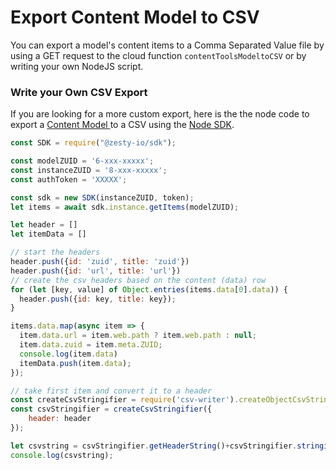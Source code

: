 # Export Content Model to CSV

You can export a model's content items to a Comma Separated Value file by using a GET request to the  cloud function  `contentToolsModeltoCSV` or by writing your own NodeJS script.
















### Write your Own CSV Export

If you are looking for a more custom export, here is the the node code to export a [Content Model ](../../ui/schema/content-models.md)to a CSV using the [Node SDK](../../../tools/guides/node-sdk/).

```javascript
const SDK = require("@zesty-io/sdk");

const modelZUID = '6-xxx-xxxxx';
const instanceZUID = '8-xxx-xxxxx';  
const authToken = 'XXXXX';

const sdk = new SDK(instanceZUID, token);  
let items = await sdk.instance.getItems(modelZUID);

let header = []
let itemData = []

// start the headers
header.push({id: 'zuid', title: 'zuid'})
header.push({id: 'url', title: 'url'})
// create the csv headers based on the content (data) row
for (let [key, value] of Object.entries(items.data[0].data)) {
  header.push({id: key, title: key});
}

items.data.map(async item => {
  item.data.url = item.web.path ? item.web.path : null;
  item.data.zuid = item.meta.ZUID;
  console.log(item.data)
  itemData.push(item.data);
});

// take first item and convert it to a header
const createCsvStringifier = require('csv-writer').createObjectCsvStringifier;
const csvStringifier = createCsvStringifier({
    header: header
});

let csvstring = csvStringifier.getHeaderString()+csvStringifier.stringifyRecords(itemData);
console.log(csvstring);
```
